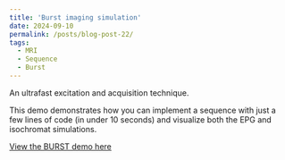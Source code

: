 ```yaml
---
title: 'Burst imaging simulation'
date: 2024-09-10
permalink: /posts/blog-post-22/
tags:
  - MRI
  - Sequence
  - Burst
---
```


An ultrafast excitation and acquisition technique. 

This demo demonstrates how you can implement a sequence with just a few lines of code (in under 10 seconds) and visualize both the EPG and isochromat simulations.

[View the BURST demo here](../notebooks/burst.html)
